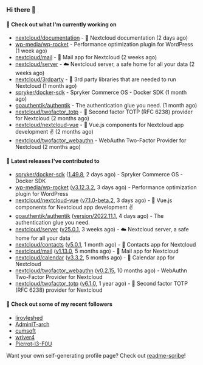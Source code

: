 ### Hi there 👋

#### 👷 Check out what I'm currently working on

- [nextcloud/documentation](https://github.com/nextcloud/documentation) - 📘 Nextcloud documentation (2 days ago)
- [wp-media/wp-rocket](https://github.com/wp-media/wp-rocket) - Performance optimization plugin for WordPress (1 week ago)
- [nextcloud/mail](https://github.com/nextcloud/mail) - 💌 Mail app for Nextcloud (2 weeks ago)
- [nextcloud/server](https://github.com/nextcloud/server) - ☁️ Nextcloud server, a safe home for all your data (2 weeks ago)
- [nextcloud/3rdparty](https://github.com/nextcloud/3rdparty) - :battery: 3rd party libraries that are needed to run Nextcloud (1 month ago)
- [spryker/docker-sdk](https://github.com/spryker/docker-sdk) - Spryker Commerce OS - Docker SDK (1 month ago)
- [goauthentik/authentik](https://github.com/goauthentik/authentik) - The authentication glue you need. (1 month ago)
- [nextcloud/twofactor_totp](https://github.com/nextcloud/twofactor_totp) - 🔑 Second factor TOTP (RFC 6238) provider for Nextcloud (2 months ago)
- [nextcloud/nextcloud-vue](https://github.com/nextcloud/nextcloud-vue) - 🍱 Vue.js components for Nextcloud app development  ✌ (2 months ago)
- [nextcloud/twofactor_webauthn](https://github.com/nextcloud/twofactor_webauthn) - WebAuthn Two-Factor Provider for Nextcloud (2 months ago)

#### 🔭 Latest releases I've contributed to

- [spryker/docker-sdk](https://github.com/spryker/docker-sdk) ([1.49.8](https://github.com/spryker/docker-sdk/releases/tag/1.49.8), 2 days ago) - Spryker Commerce OS - Docker SDK
- [wp-media/wp-rocket](https://github.com/wp-media/wp-rocket) ([v3.12.3.2](https://github.com/wp-media/wp-rocket/releases/tag/v3.12.3.2), 3 days ago) - Performance optimization plugin for WordPress
- [nextcloud/nextcloud-vue](https://github.com/nextcloud/nextcloud-vue) ([v7.1.0-beta.2](https://github.com/nextcloud/nextcloud-vue/releases/tag/v7.1.0-beta.2), 3 days ago) - 🍱 Vue.js components for Nextcloud app development  ✌
- [goauthentik/authentik](https://github.com/goauthentik/authentik) ([version/2022.11.1](https://github.com/goauthentik/authentik/releases/tag/version/2022.11.1), 4 days ago) - The authentication glue you need.
- [nextcloud/server](https://github.com/nextcloud/server) ([v25.0.1](https://github.com/nextcloud/server/releases/tag/v25.0.1), 3 weeks ago) - ☁️ Nextcloud server, a safe home for all your data
- [nextcloud/contacts](https://github.com/nextcloud/contacts) ([v5.0.1](https://github.com/nextcloud/contacts/releases/tag/v5.0.1), 1 month ago) - 📇 Contacts app for Nextcloud
- [nextcloud/mail](https://github.com/nextcloud/mail) ([v1.13.0](https://github.com/nextcloud/mail/releases/tag/v1.13.0), 5 months ago) - 💌 Mail app for Nextcloud
- [nextcloud/calendar](https://github.com/nextcloud/calendar) ([v3.3.2](https://github.com/nextcloud/calendar/releases/tag/v3.3.2), 5 months ago) - 📆 Calendar app for Nextcloud
- [nextcloud/twofactor_webauthn](https://github.com/nextcloud/twofactor_webauthn) ([v0.2.15](https://github.com/nextcloud/twofactor_webauthn/releases/tag/v0.2.15), 10 months ago) - WebAuthn Two-Factor Provider for Nextcloud
- [nextcloud/twofactor_totp](https://github.com/nextcloud/twofactor_totp) ([v6.1.0](https://github.com/nextcloud/twofactor_totp/releases/tag/v6.1.0), 1 year ago) - 🔑 Second factor TOTP (RFC 6238) provider for Nextcloud

#### 👯 Check out some of my recent followers

- [liroyleshed](https://github.com/liroyleshed)
- [AdminIT-arch](https://github.com/AdminIT-arch)
- [cumsoft](https://github.com/cumsoft)
- [wriver4](https://github.com/wriver4)
- [Pierrot-l3-F0U](https://github.com/Pierrot-l3-F0U)

Want your own self-generating profile page? Check out [readme-scribe](https://github.com/muesli/readme-scribe)!
